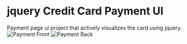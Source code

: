 # jquery Credit Card Payment UI
 Payment page ui project that actively visualizes the card using jquery.
![Payment Front](https://user-images.githubusercontent.com/50488386/216600093-b5912b92-e77b-45dc-8bcb-f1fc15857de2.png)
![Payment Back](https://user-images.githubusercontent.com/50488386/216600109-fcbfb171-3cdf-41ea-aba5-61ebb5dd134e.png)
